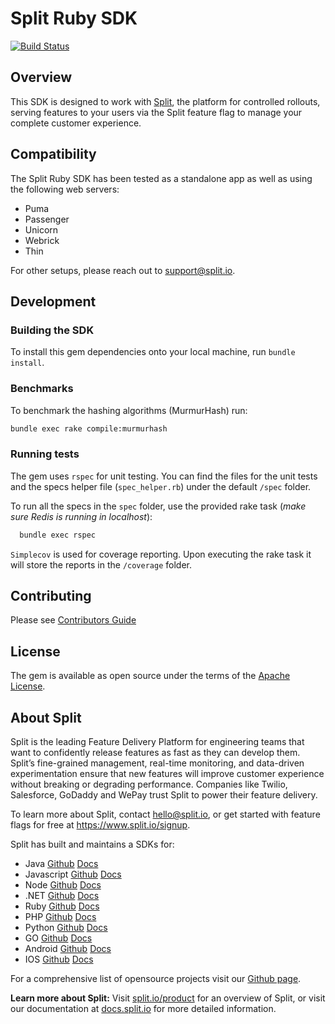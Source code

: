 # Split Ruby SDK
[![Build Status](https://travis-ci.com/splitio/ruby-client.svg?branch=master)](https://travis-ci.com/splitio/ruby-client)

## Overview
This SDK is designed to work with [Split](https://www.split.io), the platform for controlled rollouts, serving features to your users via the Split feature flag to manage your complete customer experience.

## Compatibility
The Split Ruby SDK has been tested as a standalone app as well as using the following web servers:
 - Puma
 - Passenger
 - Unicorn
 - Webrick
 - Thin

For other setups, please reach out to [support@split.io](mailto:support@split.io).

## Development
### Building the SDK
To install this gem dependencies onto your local machine, run `bundle install`.

### Benchmarks
To benchmark the hashing algorithms (MurmurHash) run:

```bash
bundle exec rake compile:murmurhash
```

### Running tests
The gem uses `rspec` for unit testing. You can find the files for the unit tests and the specs helper file (`spec_helper.rb`) under the default `/spec` folder.

To run all the specs in the `spec` folder, use the provided rake task (_make sure Redis is running in localhost_):

```bash
  bundle exec rspec
```

`Simplecov` is used for coverage reporting. Upon executing the rake task it will store the reports in the `/coverage` folder.

## Contributing
Please see [Contributors Guide](CONTRIBUTORS-GUIDE.md) 
 
## License
The gem is available as open source under the terms of the [Apache License](http://www.apache.org/licenses/).

## About Split 
Split is the leading Feature Delivery Platform for engineering teams that want to confidently release features as fast as they can develop them.
Split’s fine-grained management, real-time monitoring, and data-driven experimentation ensure that new features will improve customer experience without breaking or degrading performance.
Companies like Twilio, Salesforce, GoDaddy and WePay trust Split to power their feature delivery.
 
To learn more about Split, contact hello@split.io, or get started with feature flags for free at https://www.split.io/signup.
 
Split has built and maintains a SDKs for:
 
* Java [Github](https://github.com/splitio/java-client) [Docs](http://docs.split.io/docs/java-sdk-guide)
* Javascript [Github](https://github.com/splitio/javascript-client) [Docs](http://docs.split.io/docs/javascript-sdk-overview)
* Node [Github](https://github.com/splitio/javascript-client) [Docs](http://docs.split.io/docs/nodejs-sdk-overview)
* .NET [Github](https://github.com/splitio/.net-core-client) [Docs](http://docs.split.io/docs/net-sdk-overview)
* Ruby [Github](https://github.com/splitio/ruby-client) [Docs](http://docs.split.io/docs/ruby-sdk-overview)
* PHP [Github](https://github.com/splitio/php-client) [Docs](http://docs.split.io/docs/php-sdk-overview)
* Python [Github](https://github.com/splitio/python-client) [Docs](http://docs.split.io/docs/python-sdk-overview)
* GO [Github](https://github.com/splitio/go-client) [Docs](http://docs.split.io/docs/go-sdk-overview)
* Android [Github](https://github.com/splitio/android-client) [Docs](https://docs.split.io/docs/android-sdk-overview)
* IOS [Github](https://github.com/splitio/ios-client) [Docs](https://docs.split.io/docs/ios-sdk-overview)
 
For a comprehensive list of opensource projects visit our [Github page](https://github.com/splitio?utf8=%E2%9C%93&query=%20only%3Apublic%20).
 
**Learn more about Split:** 
Visit [split.io/product](https://www.split.io/product) for an overview of Split, or visit our documentation at [docs.split.io](http://docs.split.io) for more detailed information.